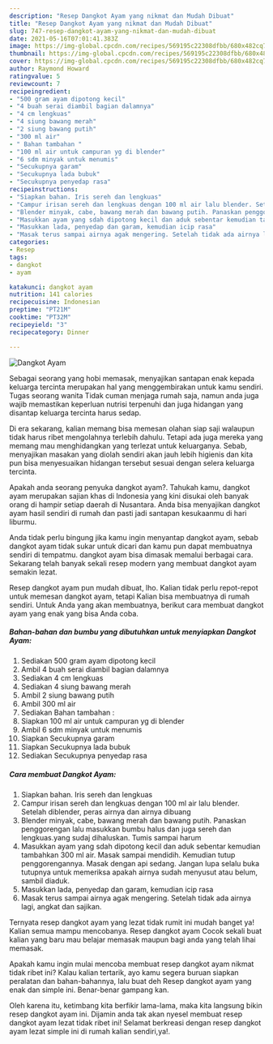 ```yaml
---
description: "Resep Dangkot Ayam yang nikmat dan Mudah Dibuat"
title: "Resep Dangkot Ayam yang nikmat dan Mudah Dibuat"
slug: 747-resep-dangkot-ayam-yang-nikmat-dan-mudah-dibuat
date: 2021-05-16T07:01:41.383Z
image: https://img-global.cpcdn.com/recipes/569195c22308dfbb/680x482cq70/dangkot-ayam-foto-resep-utama.jpg
thumbnail: https://img-global.cpcdn.com/recipes/569195c22308dfbb/680x482cq70/dangkot-ayam-foto-resep-utama.jpg
cover: https://img-global.cpcdn.com/recipes/569195c22308dfbb/680x482cq70/dangkot-ayam-foto-resep-utama.jpg
author: Raymond Howard
ratingvalue: 5
reviewcount: 7
recipeingredient:
- "500 gram ayam dipotong kecil"
- "4 buah serai diambil bagian dalamnya"
- "4 cm lengkuas"
- "4 siung bawang merah"
- "2 siung bawang putih"
- "300 ml air"
- " Bahan tambahan "
- "100 ml air untuk campuran yg di blender"
- "6 sdm minyak untuk menumis"
- "Secukupnya garam"
- "Secukupnya lada bubuk"
- "Secukupnya penyedap rasa"
recipeinstructions:
- "Siapkan bahan. Iris sereh dan lengkuas"
- "Campur irisan sereh dan lengkuas dengan 100 ml air lalu blender. Setelah diblender, peras airnya dan airnya dibuang"
- "Blender minyak, cabe, bawang merah dan bawang putih. Panaskan penggorengan lalu masukkan bumbu halus dan juga sereh dan lengkuas.yang sudaj dihaluskan. Tumis sampai harum"
- "Masukkan ayam yang sdah dipotong kecil dan aduk sebentar kemudian tambahkan 300 ml air. Masak sampai mendidih. Kemudian tutup penggorengannya. Masak dengan api sedang. Jangan lupa selalu buka tutupnya untuk memeriksa apakah airnya sudah menyusut atau belum, sambil diaduk."
- "Masukkan lada, penyedap dan garam, kemudian icip rasa"
- "Masak terus sampai airnya agak mengering. Setelah tidak ada airnya lagi, angkat dan sajikan."
categories:
- Resep
tags:
- dangkot
- ayam

katakunci: dangkot ayam 
nutrition: 141 calories
recipecuisine: Indonesian
preptime: "PT21M"
cooktime: "PT32M"
recipeyield: "3"
recipecategory: Dinner

---
```



![Dangkot Ayam](https://img-global.cpcdn.com/recipes/569195c22308dfbb/680x482cq70/dangkot-ayam-foto-resep-utama.jpg)

Sebagai seorang yang hobi memasak, menyajikan santapan enak kepada keluarga tercinta merupakan hal yang menggembirakan untuk kamu sendiri. Tugas seorang  wanita Tidak cuman menjaga rumah saja, namun anda juga wajib memastikan keperluan nutrisi terpenuhi dan juga hidangan yang disantap keluarga tercinta harus sedap.

Di era  sekarang, kalian memang bisa memesan olahan siap saji walaupun tidak harus ribet mengolahnya terlebih dahulu. Tetapi ada juga mereka yang memang mau menghidangkan yang terlezat untuk keluarganya. Sebab, menyajikan masakan yang diolah sendiri akan jauh lebih higienis dan kita pun bisa menyesuaikan hidangan tersebut sesuai dengan selera keluarga tercinta. 



Apakah anda seorang penyuka dangkot ayam?. Tahukah kamu, dangkot ayam merupakan sajian khas di Indonesia yang kini disukai oleh banyak orang di hampir setiap daerah di Nusantara. Anda bisa menyajikan dangkot ayam hasil sendiri di rumah dan pasti jadi santapan kesukaanmu di hari liburmu.

Anda tidak perlu bingung jika kamu ingin menyantap dangkot ayam, sebab dangkot ayam tidak sukar untuk dicari dan kamu pun dapat membuatnya sendiri di tempatmu. dangkot ayam bisa dimasak memalui berbagai cara. Sekarang telah banyak sekali resep modern yang membuat dangkot ayam semakin lezat.

Resep dangkot ayam pun mudah dibuat, lho. Kalian tidak perlu repot-repot untuk memesan dangkot ayam, tetapi Kalian bisa membuatnya di rumah sendiri. Untuk Anda yang akan membuatnya, berikut cara membuat dangkot ayam yang enak yang bisa Anda coba.

<!--inarticleads1-->

##### Bahan-bahan dan bumbu yang dibutuhkan untuk menyiapkan Dangkot Ayam:

1. Sediakan 500 gram ayam dipotong kecil
1. Ambil 4 buah serai diambil bagian dalamnya
1. Sediakan 4 cm lengkuas
1. Sediakan 4 siung bawang merah
1. Ambil 2 siung bawang putih
1. Ambil 300 ml air
1. Sediakan  Bahan tambahan :
1. Siapkan 100 ml air untuk campuran yg di blender
1. Ambil 6 sdm minyak untuk menumis
1. Siapkan Secukupnya garam
1. Siapkan Secukupnya lada bubuk
1. Sediakan Secukupnya penyedap rasa




<!--inarticleads2-->

##### Cara membuat Dangkot Ayam:

1. Siapkan bahan. Iris sereh dan lengkuas
1. Campur irisan sereh dan lengkuas dengan 100 ml air lalu blender. Setelah diblender, peras airnya dan airnya dibuang
1. Blender minyak, cabe, bawang merah dan bawang putih. Panaskan penggorengan lalu masukkan bumbu halus dan juga sereh dan lengkuas.yang sudaj dihaluskan. Tumis sampai harum
1. Masukkan ayam yang sdah dipotong kecil dan aduk sebentar kemudian tambahkan 300 ml air. Masak sampai mendidih. Kemudian tutup penggorengannya. Masak dengan api sedang. Jangan lupa selalu buka tutupnya untuk memeriksa apakah airnya sudah menyusut atau belum, sambil diaduk.
1. Masukkan lada, penyedap dan garam, kemudian icip rasa
1. Masak terus sampai airnya agak mengering. Setelah tidak ada airnya lagi, angkat dan sajikan.




Ternyata resep dangkot ayam yang lezat tidak rumit ini mudah banget ya! Kalian semua mampu mencobanya. Resep dangkot ayam Cocok sekali buat kalian yang baru mau belajar memasak maupun bagi anda yang telah lihai memasak.

Apakah kamu ingin mulai mencoba membuat resep dangkot ayam nikmat tidak ribet ini? Kalau kalian tertarik, ayo kamu segera buruan siapkan peralatan dan bahan-bahannya, lalu buat deh Resep dangkot ayam yang enak dan simple ini. Benar-benar gampang kan. 

Oleh karena itu, ketimbang kita berfikir lama-lama, maka kita langsung bikin resep dangkot ayam ini. Dijamin anda tak akan nyesel membuat resep dangkot ayam lezat tidak ribet ini! Selamat berkreasi dengan resep dangkot ayam lezat simple ini di rumah kalian sendiri,ya!.

